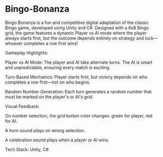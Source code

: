 # Bingo-Bonanza
Bingo Bonanza is a fun and competitive digital adaptation of the classic Bingo game, developed using Unity and C#. Designed with a 6x8 Bingo grid, the game features a dynamic Player vs AI mode where the player always starts first, but the outcome depends entirely on strategy and luck—whoever completes a row first wins!

Gameplay Highlights:

Player vs AI Mode: The player and AI take alternate turns. The AI is smart and unpredictable, ensuring every match is exciting.

Turn-Based Mechanics: Player starts first, but victory depends on who completes a row first—not on who begins.

Random Number Generation: Each turn generates a random number that must be marked on the player's or AI's grid.

Visual Feedback:

On number selection, the grid button color changes: green for player, red for AI.

A horn sound plays on wrong selection.

A celebration sound plays when a player or AI wins.

Tech Stack: Unity, C#
